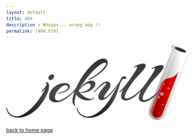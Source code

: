 ```yaml
---
layout: default
title: 404
description : Whoops... wrong way !!
permalink: /404.html
---
```



![jekyll redirect form plugins](assets/jekyll.svg)

[back to home page]({{site.baseurl}}/)

